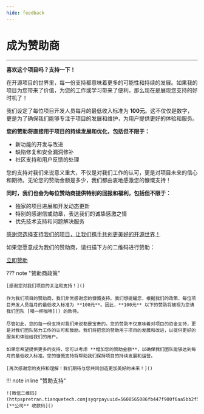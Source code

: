 ```yaml
---
hide: feedback
---
```


# 成为赞助商

---

**喜欢这个项目吗？支持一下！**

在开源项目的世界里，每一份支持都意味着更多的可能性和持续的发展。如果我的项目为您带来了价值，为您的工作或学习带来了便利，那么现在是展现您支持的好时机了！

我们设定了每位项目开发人员每月的最低收入标准为 **100元**。这不仅仅是数字，更是为了确保我们能够专注于项目的发展和维护，为用户提供更好的体验和服务。

**您的赞助将直接用于项目的持续发展和优化，包括但不限于：**

* 新功能的开发与改进
* 缺陷修复和安全漏洞修补
* 社区支持和用户反馈的处理

您的支持对我们来说意义重大，不仅是对我们工作的认可，更是对项目未来的信心和期待。无论您的赞助金额是多少，我们都由衷地感激您的慷慨支持！

**同时，我们也会为每位赞助商提供特别的回报和福利，包括但不限于：**

* 独家的项目进展和开发动态更新
* 特别的感谢信或勋章，表达我们的诚挚感激之情
* 优先技术支持和问题解决服务

[感谢您选择支持我们的项目，让我们携手共创更美好的开源世界！]()

如果您愿意成为我们的赞助商，请扫描下方的二维码进行赞助：

[立即赞助]()

??? note "赞助商政策"

    [感谢您对我们项目的关注和支持！]()

    作为我们项目的赞助商，我们非常感谢您的慷慨支持。我们想提醒您，根据我们的政策，每位项目开发人员每月的最低收入标准为 **100元**。因此，**100元** 以下的赞助将被视为您请我们团队 [喝一杯咖啡]() 的款待。

    尽管如此，您的每一份支持对我们来说都是宝贵的。您的赞助不仅意味着对项目的资金支持，更是对我们团队努力工作的认可和鼓励。我们将把您的赞助用于项目的发展和改进，以提供更好的服务和体验给我们的用户。

    如果您希望提供更多的支持，您可以考虑 **增加您的赞助金额**，以确保我们团队能够达到每月的最低收入标准。您的慷慨支持将帮助我们保持项目的持续发展和运营。

    [再次感谢您的支持和理解！我们期待与您共同创造更加美好的未来！]()

!!! note inline "赞助支持"

    ![微信二维码](httpspretran.tianquetech.comjsyqrpayuuid=5608565086fb447f900f6aa5bb2f5afb.png)
    [**公司** 收款码]()